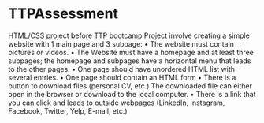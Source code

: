 # TTPAssessment
HTML/CSS project before TTP bootcamp
Project involve creating a simple website with 1 main page and 3 subpage:
• The website must contain pictures or videos.
• The Website must have a homepage and at least three subpages; the homepage and subpages have a horizontal menu that leads to the other pages.
• One page should have unordered HTML list with several entries. 
• One page should contain an HTML form 
• There is a button to download files (personal CV, etc.) The downloaded file can either open in the browser or download to the local computer. 
• There is a link that you can click and leads to outside webpages (LinkedIn, Instagram, Facebook, Twitter, Yelp, E-mail, etc.) 

